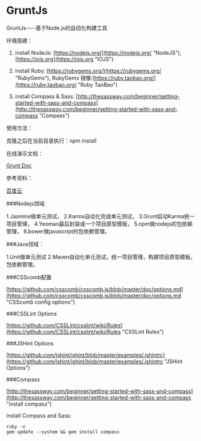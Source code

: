 GruntJs
=======

GruntJs----基于Node.js的自动化构建工具


环境搭建：

1. install NodeJs: [https://nodejs.org/](https://nodejs.org/ "NodeJS"), [https://iojs.org](https://iojs.org "IOJS")

2. install Ruby: [https://rubygems.org/](https://rubygems.org/ "RubyGems"), RubyGems 镜像:[https://ruby.taobao.org/](https://ruby.taobao.org/ "Ruby TaoBao")

3. install Compass & Sass: [http://thesassway.com/beginner/getting-started-with-sass-and-compass](http://thesassway.com/beginner/getting-started-with-sass-and-compass "Compass")


使用方法：

克隆之后在当前目录执行：npm install


在线演示文档：

[Grunt Doc](http://wkylin.github.io/assets/gruntjs/gruntjs.html "grunt doc")

参考资料：

[百度云](http://pan.baidu.com/s/1jGLqUiE "Grunt zip")


###Nodejs领域: 

1.Jasmine做单元测试，
2.Karma自动化完成单元测试，
3.Grunt启动Karma统一项目管理，
4.Yeoman最后封装成一个项目原型模板，
5.npm做nodejs的包依赖管理，
6.bower做javascript的包依赖管理。
    
###Java领域：

1.Unit做单元测试
2.Maven自动化单元测试，统一项目管理，构建项目原型模板，包依赖管理。


###CSScomb配置

[https://github.com/csscomb/csscomb.js/blob/master/doc/options.md](https://github.com/csscomb/csscomb.js/blob/master/doc/options.md "CSScomb config options")


###CSSLint Options

[https://github.com/CSSLint/csslint/wiki/Rules](https://github.com/CSSLint/csslint/wiki/Rules "CSSLint Rules")

###JSHint Options 

[https://github.com/jshint/jshint/blob/master/examples/.jshintrc](https://github.com/jshint/jshint/blob/master/examples/.jshintrc "JSHint Options")


###Compass 

[http://thesassway.com/beginner/getting-started-with-sass-and-compass](http://thesassway.com/beginner/getting-started-with-sass-and-compass "install compass")

install Compass and Sass:

    ruby -v 
    gem update --system && gem install compass
    
